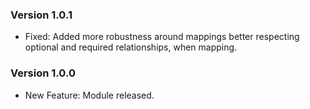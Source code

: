 ### Version 1.0.1

- Fixed: Added more robustness around mappings better respecting optional and required relationships, when mapping.

### Version 1.0.0

- New Feature: Module released.
